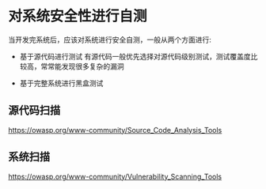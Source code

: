 # 对系统安全性进行自测 
当开发完系统后，应该对系统进行安全自测，一般从两个方面进行:  

- 基于源代码进行测试 
有源代码一般优先选择对源代码级别测试，测试覆盖度比较高，常常能发现很多复杂的漏洞  

- 基于完整系统进行黑盒测试  


## 源代码扫描  


https://owasp.org/www-community/Source_Code_Analysis_Tools


## 系统扫描 

https://owasp.org/www-community/Vulnerability_Scanning_Tools